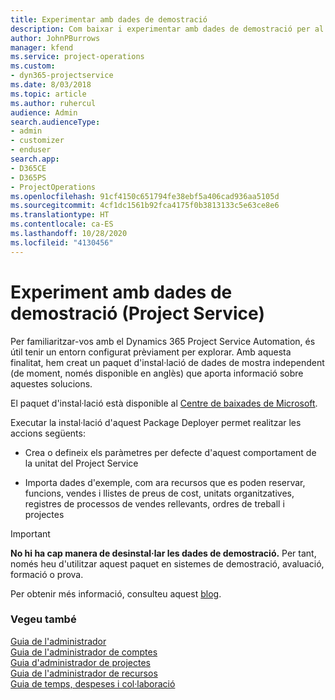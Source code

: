```yaml
---
title: Experimentar amb dades de demostració
description: Com baixar i experimentar amb dades de demostració per al Project Service Automation.
author: JohnPBurrows
manager: kfend
ms.service: project-operations
ms.custom:
- dyn365-projectservice
ms.date: 8/03/2018
ms.topic: article
ms.author: ruhercul
audience: Admin
search.audienceType:
- admin
- customizer
- enduser
search.app:
- D365CE
- D365PS
- ProjectOperations
ms.openlocfilehash: 91cf4150c651794fe38ebf5a406cad936aa5105d
ms.sourcegitcommit: 4cf1dc1561b92fca4175f0b3813133c5e63ce8e6
ms.translationtype: HT
ms.contentlocale: ca-ES
ms.lasthandoff: 10/28/2020
ms.locfileid: "4130456"
---
```

# <a name="experiment-with-demo-data-project-service"></a>Experiment amb dades de demostració (Project Service)

Per familiaritzar-vos amb el Dynamics 365 Project Service Automation, és útil tenir un entorn configurat prèviament per explorar. Amb aquesta finalitat, hem creat un paquet d'instal·lació de dades de mostra independent (de moment, només disponible en anglès) que aporta informació sobre aquestes solucions. 

El paquet d'instal·lació està disponible al [Centre de baixades de Microsoft](https://go.microsoft.com/fwlink/?linkid=859966).  

Executar la instal·lació d'aquest Package Deployer permet realitzar les accions següents: 
  
-   Crea o defineix els paràmetres per defecte d'aquest comportament de la unitat del Project Service  
  
-   Importa dades d'exemple, com ara recursos que es poden reservar, funcions, vendes i llistes de preus de cost, unitats organitzatives, registres de processos de vendes rellevants, ordres de treball i projectes    
  
> [!IMPORTANT]
> **No hi ha cap manera de desinstal·lar les dades de demostració.** Per tant, només heu d'utilitzar aquest paquet en sistemes de demostració, avaluació, formació o prova.

Per obtenir més informació, consulteu aquest [blog](https://blogs.msdn.microsoft.com/crm/2017/10/24/microsoft-dynamics-365-for-field-service-and-project-service-automation-sample-data).





  
### <a name="see-also"></a>Vegeu també  
 [Guia de l'administrador](../psa/admin-guide.md)   
 [Guia de l'administrador de comptes](../psa/account-manager-guide.md)   
 [Guia d'administrador de projectes](../psa/project-manager-guide.md)   
 [Guia de l'administrador de recursos](../psa/resource-manager-guide.md)   
 [Guia de temps, despeses i col·laboració](../psa/time-expense-collaboration-guide.md)
